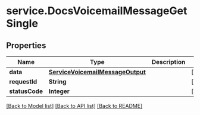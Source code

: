 # service.DocsVoicemailMessageGetSingle

## Properties
Name | Type | Description | Notes
------------ | ------------- | ------------- | -------------
**data** | [**ServiceVoicemailMessageOutput**](ServiceVoicemailMessageOutput.md) |  | [optional] 
**requestId** | **String** |  | [optional] 
**statusCode** | **Integer** |  | [optional] 

[[Back to Model list]](../README.md#documentation-for-models) [[Back to API list]](../README.md#documentation-for-api-endpoints) [[Back to README]](../README.md)


